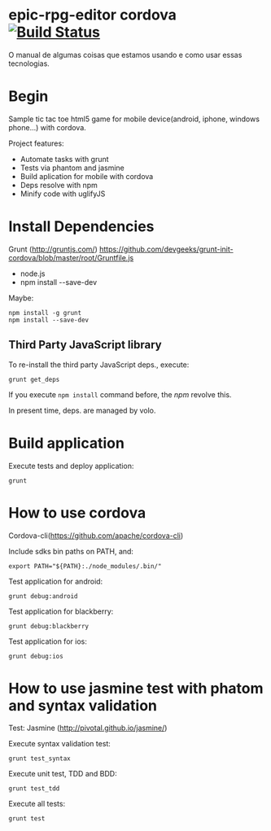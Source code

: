 epic-rpg-editor cordova [![Build Status](https://travis-ci.org/psychomantys/epic-rpg-editor.png)](https://travis-ci.org/psychomantys/epic-rpg-editor)
=========================================================

O manual de algumas coisas que estamos usando e como usar essas tecnologias.


Begin
=========================================================

Sample tic tac toe html5 game for mobile device(android, iphone, windows phone...) with cordova.

Project features:

* Automate tasks with grunt
* Tests via phantom and jasmine
* Build aplication for mobile with cordova
* Deps resolve with npm
* Minify code with uglifyJS


Install Dependencies
=========================================================

Grunt (http://gruntjs.com/)
	https://github.com/devgeeks/grunt-init-cordova/blob/master/root/Gruntfile.js

* node.js
* npm install --save-dev

Maybe:

```shell
npm install -g grunt
npm install --save-dev
```

Third Party JavaScript library
---------------------------------------------------------

To re-install the third party JavaScript deps., execute:

```shell
grunt get_deps
```

If you execute ```npm install``` command before, the *npm* revolve this.

In present time, deps. are managed by volo.

Build application
=========================================================

Execute tests and deploy application:

```shell
grunt
```

How to use cordova
=========================================================

Cordova-cli(https://github.com/apache/cordova-cli)

Include sdks bin paths on PATH, and:

```shell
export PATH="${PATH}:./node_modules/.bin/"
```

Test application for android:

```shell
grunt debug:android
```

Test application for blackberry:

```shell
grunt debug:blackberry
```

Test application for ios:

```shell
grunt debug:ios
```

How to use jasmine test with phatom and syntax validation
=========================================================

Test: Jasmine (http://pivotal.github.io/jasmine/)

Execute syntax validation test:

```shell
grunt test_syntax
```

Execute unit test, TDD and BDD:

```shell
grunt test_tdd
```

Execute all tests:

```shell
grunt test
```

